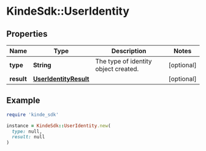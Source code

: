 # KindeSdk::UserIdentity

## Properties

| Name | Type | Description | Notes |
| ---- | ---- | ----------- | ----- |
| **type** | **String** | The type of identity object created. | [optional] |
| **result** | [**UserIdentityResult**](UserIdentityResult.md) |  | [optional] |

## Example

```ruby
require 'kinde_sdk'

instance = KindeSdk::UserIdentity.new(
  type: null,
  result: null
)
```

